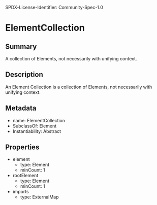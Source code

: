 SPDX-License-Identifier: Community-Spec-1.0

# ElementCollection

## Summary

A collection of Elements, not necessarily with unifying context.

## Description

An Element Collection is a collection of Elements, not necessarily with unifying context.

## Metadata

- name: ElementCollection
- SubclassOf: Element
- Instantiability: Abstract

## Properties

- element
  - type: Element
  - minCount: 1
- rootElement
  - type: Element
  - minCount: 1
- imports
  - type: ExternalMap

